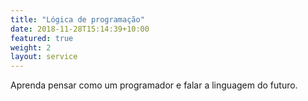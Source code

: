 ```yaml
---
title: "Lógica de programação"
date: 2018-11-28T15:14:39+10:00
featured: true
weight: 2
layout: service
---
```


Aprenda pensar como um programador e falar a linguagem do futuro.
